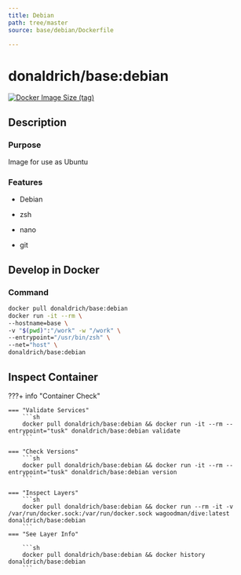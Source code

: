 ```yaml
---
title: Debian
path: tree/master
source: base/debian/Dockerfile

---
```


# donaldrich/base:debian

[![Docker Image Size (tag)](https://img.shields.io/docker/image-size/donaldrich/base/debian?color=blue&label=size&logo=docker&style=flat-square)](https://hub.docker.com/r/donaldrich/base/debian)

## Description

### Purpose

Image for use as Ubuntu

### Features

* Debian

* zsh

* nano

* git

## Develop in Docker

### Command

```sh
docker pull donaldrich/base:debian
docker run -it --rm \
--hostname=base \
-v "$(pwd)":"/work" -w "/work" \
--entrypoint="/usr/bin/zsh" \
--net="host" \
donaldrich/base:debian
```

## Inspect Container

???+ info "Container Check"

    === "Validate Services"
        ```sh
        docker pull donaldrich/base:debian && docker run -it --rm --entrypoint="tusk" donaldrich/base:debian validate
        ```

    === "Check Versions"
        ```sh
        docker pull donaldrich/base:debian && docker run -it --rm --entrypoint="tusk" donaldrich/base:debian version
        ```

    === "Inspect Layers"
        ```sh
        docker pull donaldrich/base:debian && docker run --rm -it -v /var/run/docker.sock:/var/run/docker.sock wagoodman/dive:latest donaldrich/base:debian
        ```
    === "See Layer Info"

        ```sh
        docker pull donaldrich/base:debian && docker history donaldrich/base:debian
        ```
